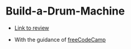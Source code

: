 # Build-a-Drum-Machine

- [Link to review](https://drum-machine-freecc.netlify.app/)

- With the guidance of [freeCodeCamp](https://www.freecodecamp.org/)
